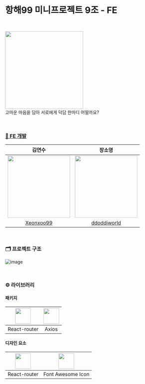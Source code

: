 <h1> 항해99 미니프로젝트 9조 - FE </h1>

</br>

<img src="https://github.com/ddoddiworld/miniproject9-fe/assets/93027502/683de654-d391-40c3-b73a-418b3ceb3e92" width="250"/></br>
고마운 마음을 담아 서로에게 덕담 한마디 어떨까요?

</br>

<h3><a href="https://www.miricanvas.com/v/12frofc">👥 FE 개발</a></h3>

|김연수|장소영|
|:---:|:---:|
|<img src="https://avatars.githubusercontent.com/u/130985864?v=4" width="200" height="200"/>|<img src="https://avatars.githubusercontent.com/u/93027502?v=4" width="200" height="200"/>|
|[Xeonxoo99](https://github.com/Xeonxoo99)|[ddoddiworld](https://github.com/ddoddiworld?tab=repositories)|

</br>

<h3>🗂️ 프로젝트 구조 </h3>

![image](https://github.com/ddoddiworld/miniproject9-fe/assets/93027502/c7b46a55-92ba-4bf7-bc73-36f4c8d3cd76)


</br>

<h3> ⚙️ 라이브러리 </h3>
<h4>패키지</h4>

|<img src="https://www.svgrepo.com/show/354262/react-router.svg" width="50" height="50">|<img src="https://tannerfriedman.com/wp-content/uploads/2022/08/91-913031_axios-axios-logo-hd-png-download.png" width="50">|
|:---:|:---:|
|React-router|Axios|


<h4> 디자인 요소</h4>

|<img src="https://blog.kakaocdn.net/dn/d0CQ0G/btrZK2w7KA0/1mghnKxIKcqBl5JHjrEfs1/img.png" width="50" height="50">|<img src="https://img1.daumcdn.net/thumb/R800x0/?scode=mtistory2&fname=https%3A%2F%2Fblog.kakaocdn.net%2Fdn%2FbnaSdb%2FbtqWULFglBP%2FnQQEBYX58jluIDjJ2f3pXK%2Fimg.png" width="50" height="50">|
|:---:|:---:|
|React-router|Font Awesome Icon|
